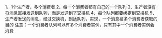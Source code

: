1、1个生产者，多个消费者
2、每一个消费者都有自己的一个队列
3、生产者没有将消息直接发送到队列，而是发送到了交换机
4、每个队列都要绑定到交换机
5、生产者发送的消息，经过交换机，到达队列，实现，一个消息被多个消费者获取的目的
注意：一个消费者队列可以有多个消费者实例，只有其中一个消费者实例会消费